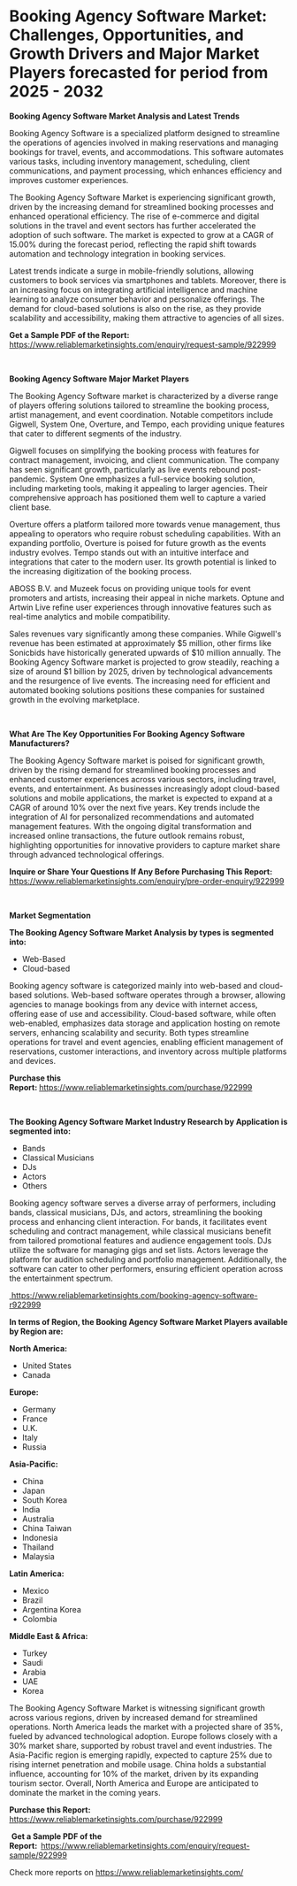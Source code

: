 <p><h1>Booking Agency Software Market: Challenges, Opportunities, and Growth Drivers and Major Market Players forecasted for period from 2025 - 2032</h1></p><p><strong>Booking Agency Software Market Analysis and Latest Trends</strong></p>
<p><p>Booking Agency Software is a specialized platform designed to streamline the operations of agencies involved in making reservations and managing bookings for travel, events, and accommodations. This software automates various tasks, including inventory management, scheduling, client communications, and payment processing, which enhances efficiency and improves customer experiences.</p><p>The Booking Agency Software Market is experiencing significant growth, driven by the increasing demand for streamlined booking processes and enhanced operational efficiency. The rise of e-commerce and digital solutions in the travel and event sectors has further accelerated the adoption of such software. The market is expected to grow at a CAGR of 15.00% during the forecast period, reflecting the rapid shift towards automation and technology integration in booking services.</p><p>Latest trends indicate a surge in mobile-friendly solutions, allowing customers to book services via smartphones and tablets. Moreover, there is an increasing focus on integrating artificial intelligence and machine learning to analyze consumer behavior and personalize offerings. The demand for cloud-based solutions is also on the rise, as they provide scalability and accessibility, making them attractive to agencies of all sizes.</p></p>
<p><strong>Get a Sample PDF of the Report:&nbsp;</strong> <a href="https://www.reliablemarketinsights.com/enquiry/request-sample/922999?utm_campaign=2891&utm_medium=2&utm_source=Github&utm_content=ia&utm_term=05032025&utm_id=booking-agency-software">https://www.reliablemarketinsights.com/enquiry/request-sample/922999</a></p>
<p>&nbsp;</p>
<p><strong>Booking Agency Software Major Market Players</strong></p>
<p><p>The Booking Agency Software market is characterized by a diverse range of players offering solutions tailored to streamline the booking process, artist management, and event coordination. Notable competitors include Gigwell, System One, Overture, and Tempo, each providing unique features that cater to different segments of the industry.</p><p>Gigwell focuses on simplifying the booking process with features for contract management, invoicing, and client communication. The company has seen significant growth, particularly as live events rebound post-pandemic. System One emphasizes a full-service booking solution, including marketing tools, making it appealing to larger agencies. Their comprehensive approach has positioned them well to capture a varied client base.</p><p>Overture offers a platform tailored more towards venue management, thus appealing to operators who require robust scheduling capabilities. With an expanding portfolio, Overture is poised for future growth as the events industry evolves. Tempo stands out with an intuitive interface and integrations that cater to the modern user. Its growth potential is linked to the increasing digitization of the booking process.</p><p>ABOSS B.V. and Muzeek focus on providing unique tools for event promoters and artists, increasing their appeal in niche markets. Optune and Artwin Live refine user experiences through innovative features such as real-time analytics and mobile compatibility.</p><p>Sales revenues vary significantly among these companies. While Gigwell's revenue has been estimated at approximately $5 million, other firms like Sonicbids have historically generated upwards of $10 million annually. The Booking Agency Software market is projected to grow steadily, reaching a size of around $1 billion by 2025, driven by technological advancements and the resurgence of live events. The increasing need for efficient and automated booking solutions positions these companies for sustained growth in the evolving marketplace.</p></p>
<p>&nbsp;</p>
<p><strong>What Are The Key Opportunities For Booking Agency Software Manufacturers?</strong></p>
<p><p>The Booking Agency Software market is poised for significant growth, driven by the rising demand for streamlined booking processes and enhanced customer experiences across various sectors, including travel, events, and entertainment. As businesses increasingly adopt cloud-based solutions and mobile applications, the market is expected to expand at a CAGR of around 10% over the next five years. Key trends include the integration of AI for personalized recommendations and automated management features. With the ongoing digital transformation and increased online transactions, the future outlook remains robust, highlighting opportunities for innovative providers to capture market share through advanced technological offerings.</p></p>
<p><strong>Inquire or Share Your Questions If Any Before Purchasing This Report:</strong> <a href="https://www.reliablemarketinsights.com/enquiry/pre-order-enquiry/922999?utm_campaign=2891&utm_medium=2&utm_source=Github&utm_content=ia&utm_term=05032025&utm_id=booking-agency-software">https://www.reliablemarketinsights.com/enquiry/pre-order-enquiry/922999</a></p>
<p>&nbsp;</p>
<p><strong>Market Segmentation</strong></p>
<p><strong>The Booking Agency Software Market Analysis by types is segmented into:</strong></p>
<p><ul><li>Web-Based</li><li>Cloud-based</li></ul></p>
<p><p>Booking agency software is categorized mainly into web-based and cloud-based solutions. Web-based software operates through a browser, allowing agencies to manage bookings from any device with internet access, offering ease of use and accessibility. Cloud-based software, while often web-enabled, emphasizes data storage and application hosting on remote servers, enhancing scalability and security. Both types streamline operations for travel and event agencies, enabling efficient management of reservations, customer interactions, and inventory across multiple platforms and devices.</p></p>
<p><strong>Purchase this Report:&nbsp;</strong><a href="https://www.reliablemarketinsights.com/purchase/922999?utm_campaign=2891&utm_medium=2&utm_source=Github&utm_content=ia&utm_term=05032025&utm_id=booking-agency-software">https://www.reliablemarketinsights.com/purchase/922999</a></p>
<p>&nbsp;</p>
<p><strong>The Booking Agency Software Market Industry Research by Application is segmented into:</strong></p>
<p><ul><li>Bands</li><li>Classical Musicians</li><li>DJs</li><li>Actors</li><li>Others</li></ul></p>
<p><p>Booking agency software serves a diverse array of performers, including bands, classical musicians, DJs, and actors, streamlining the booking process and enhancing client interaction. For bands, it facilitates event scheduling and contract management, while classical musicians benefit from tailored promotional features and audience engagement tools. DJs utilize the software for managing gigs and set lists. Actors leverage the platform for audition scheduling and portfolio management. Additionally, the software can cater to other performers, ensuring efficient operation across the entertainment spectrum.</p></p>
<p><a href="https://www.reliablemarketinsights.com/booking-agency-software-r922999?utm_campaign=2891&utm_medium=2&utm_source=Github&utm_content=ia&utm_term=05032025&utm_id=booking-agency-software">&nbsp;https://www.reliablemarketinsights.com/booking-agency-software-r922999</a></p>
<p><strong>In terms of Region, the Booking Agency Software Market Players available by Region are:</strong></p>
<p>
    <p> <strong> North America: </strong>
        <ul>
            <li>United States</li>
            <li>Canada</li>
        </ul>
        </p> 
    <p> <strong> Europe: </strong>
        <ul>
            <li>Germany</li>
            <li>France</li>
            <li>U.K.</li>
            <li>Italy</li>
            <li>Russia</li>
        </ul>
        </p> 
    <p> <strong> Asia-Pacific: </strong>
        <ul>
            <li>China</li>
            <li>Japan</li>
            <li>South Korea</li>
            <li>India</li>
            <li>Australia</li>
            <li>China Taiwan</li>
            <li>Indonesia</li>
            <li>Thailand</li>
            <li>Malaysia</li>
        </ul>
        </p> 
    <p> <strong> Latin America: </strong>
        <ul>
            <li>Mexico</li>
            <li>Brazil</li>
            <li>Argentina Korea</li>
            <li>Colombia</li>
        </ul>
        </p> 
    <p> <strong> Middle East & Africa: </strong>
        <ul>
            <li>Turkey</li>
            <li>Saudi</li>
            <li>Arabia</li>
            <li>UAE</li>
            <li>Korea</li>
        </ul>
    </p>
    </p>
<p><p>The Booking Agency Software Market is witnessing significant growth across various regions, driven by increased demand for streamlined operations. North America leads the market with a projected share of 35%, fueled by advanced technological adoption. Europe follows closely with a 30% market share, supported by robust travel and event industries. The Asia-Pacific region is emerging rapidly, expected to capture 25% due to rising internet penetration and mobile usage. China holds a substantial influence, accounting for 10% of the market, driven by its expanding tourism sector. Overall, North America and Europe are anticipated to dominate the market in the coming years.</p></p>
<p><strong>Purchase this Report: </strong><a href="https://www.reliablemarketinsights.com/purchase/922999?utm_campaign=2891&utm_medium=2&utm_source=Github&utm_content=ia&utm_term=05032025&utm_id=booking-agency-software">https://www.reliablemarketinsights.com/purchase/922999</a></p>
<p>&nbsp;<strong>Get a Sample PDF of the Report:&nbsp;&nbsp;</strong><a href="https://www.reliablemarketinsights.com/enquiry/request-sample/922999?utm_campaign=2891&utm_medium=2&utm_source=Github&utm_content=ia&utm_term=05032025&utm_id=booking-agency-software">https://www.reliablemarketinsights.com/enquiry/request-sample/922999</a></p>
<p><strong></strong></p>
<p>Check more reports on <a href="https://www.reliablemarketinsights.com/?utm_campaign=2891&utm_medium=2&utm_source=Github&utm_content=ia&utm_term=05032025&utm_id=booking-agency-software">https://www.reliablemarketinsights.com/</a></p>